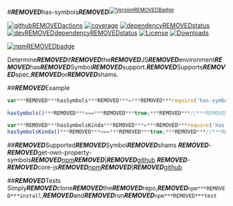 #***REMOVED***has-symbols***REMOVED***<sup>[![Version***REMOVED***Badge][2]][1]</sup>

[![github***REMOVED***actions][actions-image]][actions-url]
[![coverage][codecov-image]][codecov-url]
[![dependency***REMOVED***status][5]][6]
[![dev***REMOVED***dependency***REMOVED***status][7]][8]
[![License][license-image]][license-url]
[![Downloads][downloads-image]][downloads-url]

[![npm***REMOVED***badge][11]][1]

Determine***REMOVED***if***REMOVED***the***REMOVED***JS***REMOVED***environment***REMOVED***has***REMOVED***Symbol***REMOVED***support.***REMOVED***Supports***REMOVED***spec,***REMOVED***or***REMOVED***shams.

##***REMOVED***Example

```js
var***REMOVED***hasSymbols***REMOVED***=***REMOVED***require('has-symbols');

hasSymbols()***REMOVED***===***REMOVED***true;***REMOVED***//***REMOVED***if***REMOVED***the***REMOVED***environment***REMOVED***has***REMOVED***native***REMOVED***Symbol***REMOVED***support.***REMOVED***Not***REMOVED***polyfillable,***REMOVED***not***REMOVED***forgeable.

var***REMOVED***hasSymbolsKinda***REMOVED***=***REMOVED***require('has-symbols/shams');
hasSymbolsKinda()***REMOVED***===***REMOVED***true;***REMOVED***//***REMOVED***if***REMOVED***the***REMOVED***environment***REMOVED***has***REMOVED***a***REMOVED***Symbol***REMOVED***sham***REMOVED***that***REMOVED***mostly***REMOVED***follows***REMOVED***the***REMOVED***spec.
```

##***REMOVED***Supported***REMOVED***Symbol***REMOVED***shams
***REMOVED***-***REMOVED***get-own-property-symbols***REMOVED***[npm](https://www.npmjs.com/package/get-own-property-symbols)***REMOVED***|***REMOVED***[github](https://github.com/WebReflection/get-own-property-symbols)
***REMOVED***-***REMOVED***core-js***REMOVED***[npm](https://www.npmjs.com/package/core-js)***REMOVED***|***REMOVED***[github](https://github.com/zloirock/core-js)

##***REMOVED***Tests
Simply***REMOVED***clone***REMOVED***the***REMOVED***repo,***REMOVED***`npm***REMOVED***install`,***REMOVED***and***REMOVED***run***REMOVED***`npm***REMOVED***test`

[1]:***REMOVED***https://npmjs.org/package/has-symbols
[2]:***REMOVED***https://versionbadg.es/inspect-js/has-symbols.svg
[5]:***REMOVED***https://david-dm.org/inspect-js/has-symbols.svg
[6]:***REMOVED***https://david-dm.org/inspect-js/has-symbols
[7]:***REMOVED***https://david-dm.org/inspect-js/has-symbols/dev-status.svg
[8]:***REMOVED***https://david-dm.org/inspect-js/has-symbols#info=devDependencies
[11]:***REMOVED***https://nodei.co/npm/has-symbols.png?downloads=true&stars=true
[license-image]:***REMOVED***https://img.shields.io/npm/l/has-symbols.svg
[license-url]:***REMOVED***LICENSE
[downloads-image]:***REMOVED***https://img.shields.io/npm/dm/has-symbols.svg
[downloads-url]:***REMOVED***https://npm-stat.com/charts.html?package=has-symbols
[codecov-image]:***REMOVED***https://codecov.io/gh/inspect-js/has-symbols/branch/main/graphs/badge.svg
[codecov-url]:***REMOVED***https://app.codecov.io/gh/inspect-js/has-symbols/
[actions-image]:***REMOVED***https://img.shields.io/endpoint?url=https://github-actions-badge-u3jn4tfpocch.runkit.sh/inspect-js/has-symbols
[actions-url]:***REMOVED***https://github.com/inspect-js/has-symbols/actions
